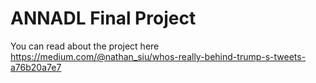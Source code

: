 # ANNADL Final Project

You can read about the project here https://medium.com/@nathan_siu/whos-really-behind-trump-s-tweets-a76b20a7e7
